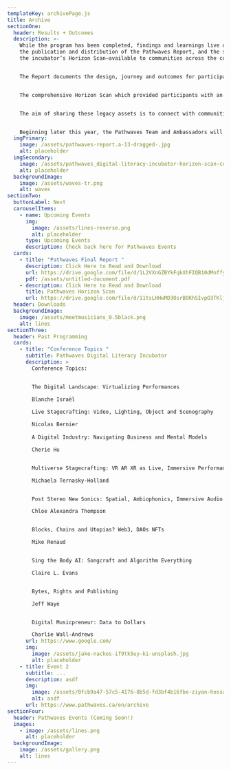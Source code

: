 ```yaml
---
templateKey: archivePage.js
title: Archive
sectionOne:
  header: Results + Outcomes
  description: >-
    While the program has been completed, findings and learnings live on with
    the publication and distribution of the Pathwaves Report, and the sharing of
    the incubator’s Horizon Scan—available to communities across the country.


    The Report documents the design, journey and outcomes for participants. 


    The comprehensive Horizon Scan which provided participants with an understanding of the digital drivers of change and trends—and the social, technological, environmental, economic, political, values and legal shifts influencing the future of music in Canada and other markets around the world, is also available for download. 


    The aim of sharing these legacy assets is to connect with communities across the country in the hope that they are inspired by the outcomes, and are compelled to continue the conversations. 


    Beginning later this year, the Pathwaves Team and Ambassadors will be presenting and facilitating workshops at conferences and events across the country. If you are interested in partnering with us, please be in touch!
  imgPrimary:
    image: /assets/pathwaves-report.a-13-dragged-.jpg
    alt: placeholder
  imgSecondary:
    image: /assets/pathwaves_digital-literacy-incubator-horizon-scan-cover-page.png
    alt: placeholder
  backgroundImage:
    image: /assets/waves-tr.png
    alt: waves
sectionTwo:
  buttonLabel: Next
  carouselItems:
    - name: Upcoming Events
      img:
        image: /assets/lines-reverse.png
        alt: placeholder
      type: Upcoming Events
      description: Check back here for Pathwaves Events
  cards:
    - title: "Pathwaves Final Report "
      description: Click Here to Read and Download
      url: https://drive.google.com/file/d/1L2VXnGZBYkFqkXhFIQB10dMnffyFdpjo/view?usp=sharing
      pdf: /assets/untitled-document.pdf
    - description: Click Here to Read and Download
      title: Pathwaves Horizon Scan
      url: https://drive.google.com/file/d/11tsLHHwMD3OsrBOKhSIvpO3TKljFGjDO/view?usp=sharing
  header: Downloads
  backgroundImage:
    image: /assets/meetmusicians_0.5black.png
    alt: lines
sectionThree:
  header: Past Programming
  cards:
    - title: "Conference Topics "
      subtitle: Pathwaves Digital Literacy Incubator
      description: >
        Conference Topics:


        The Digital Landscape: Virtualizing Performances    

        Blanche Israël
           	 
        Live Stagecrafting: Video, Lighting, Object and Scenography

        Nicolas Bernier
           	 
        A Digital Industry: Navigating Business and Mental Models

        Cherie Hu


        Multiverse Stagecrafting: VR AR XR as Live, Immersive Performance Modes  

        Michaela Ternasky-Holland


        Post Stereo New Sonics: Spatial, Ambiophonics, Immersive Audio     

        Chloe Alexandra Thompson


        Blocks, Chains and Utopias? Web3, DAOs NFTs 	 

        Mike Renaud


        Sing the Body AI: Songcraft and Algorithm Everything	 

        Claire L. Evans


        Bytes, Rights and Publishing

        Jeff Waye


        Digital Musicpreneur: Data to Dollars

        Charlie Wall-Andrews
      url: https://www.google.com/
      img:
        image: /assets/jake-nackos-if9tk5uy-ki-unsplash.jpg
        alt: placeholder
    - title: Event 2
      subtitle: ...
      description: asdf
      img:
        image: /assets/0fcb9a47-57c5-4176-8b5d-fd3bf4b16fbe-ziyan-hossain.jpg
        alt: asdf
      url: https://www.pathwaves.ca/en/archive
sectionFour:
  header: Pathwaves Events (Coming Soon!)
  images:
    - image: /assets/lines.png
      alt: placeholder
  backgroundImage:
    image: /assets/gallery.png
    alt: lines
---
```

